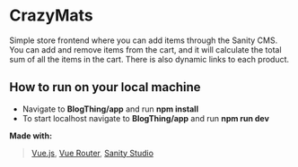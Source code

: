 # CrazyMats
Simple store frontend where you can add items through the Sanity CMS. You can add and remove items from the cart, and it will calculate the total sum of all the items in the cart. There is also dynamic links to each product.


## How to run on your local machine
- Navigate to **BlogThing/app** and run **npm install**
- To start localhost navigate to **BlogThing/app** and run **npm run dev**

**Made with:**
> 
> [Vue.js](https://vuejs.org/), [Vue Router](https://router.vuejs.org/), [Sanity Studio](https://www.sanity.io/)
>
